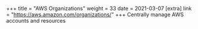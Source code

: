 +++
title = "AWS Organizations"
weight = 33
date = 2021-03-07
[extra]
link = "https://aws.amazon.com/organizations/"
+++
Centrally manage AWS accounts and resources

